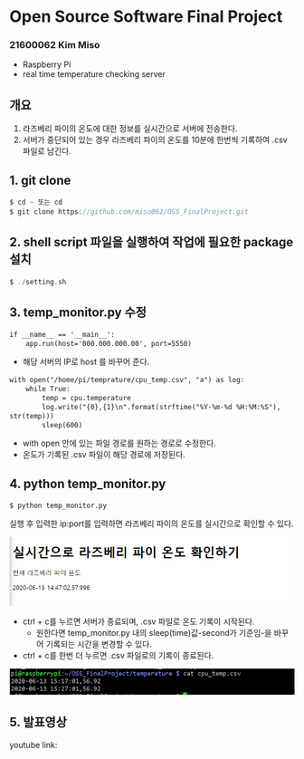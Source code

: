 Open Source Software Final Project
===============================
### 21600062 Kim Miso
- Raspberry Pi
- real time temperature checking server


## 개요
1. 라즈베리 파이의 온도에 대한 정보를 실시간으로 서버에 전송한다.
2. 서버가 중단되어 있는 경우 라즈베리 파이의 온도를 10분에 한번씩 기록하여 .csv 파일로 남긴다.


## 1. git clone
``` c
$ cd ~ 또는 cd
$ git clone https://github.com/miso062/OSS_FinalProject.git
```


## 2. shell script 파일을 실행하여 작업에 필요한 package 설치
``` c
$ ./setting.sh
```


## 3. temp_monitor.py 수정

``` 
if __name__ == '__main__':
    app.run(host='000.000.000.00', port=5550)
```
* 해당 서버의 IP로 host 를 바꾸어 준다.


``` 
with open("/home/pi/temprature/cpu_temp.csv", "a") as log:
    while True:
        temp = cpu.temperature
        log.write("{0},{1}\n".format(strftime("%Y-%m-%d %H:%M:%S"), str(temp)))
        sleep(600)
```
* with open 안에 있는 파일 경로를 원하는 경로로 수정한다.
* 온도가 기록된 .csv 파일이 해당 경로에 저장된다.



## 4. python temp_monitor.py

``` 
$ python temp_monitor.py
```
실행 후 
입력한 ip:port를 입력하면 라즈베리 파이의 온도를 실시간으로 확인할 수 있다.


![page.PNG](https://github.com/miso062/OSS_FinalProject/blob/master/img/page.PNG)


* ctrl + c를 누르면 서버가 종료되며, .csv 파일로 온도 기록이 시작된다.
  - 원한다면 temp_monitor.py 내의 sleep(time)값-second가 기준임-을 바꾸어 기록되는 시간을 변경할 수 있다.
* ctrl + c를 한번 더 누르면 .csv 파일로의 기록이 종료된다.


![csvfile.PNG](https://github.com/miso062/OSS_FinalProject/blob/master/img/csvfile.PNG)



## 5. 발표영상
youtube link: 
